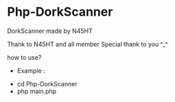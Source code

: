 # Php-DorkScanner
DorkScanner made by N45HT

Thank to N45HT and all member
Special thank to you ^_^

how to use?
- Example :
* cd Php-DorkScanner
* php main.php
